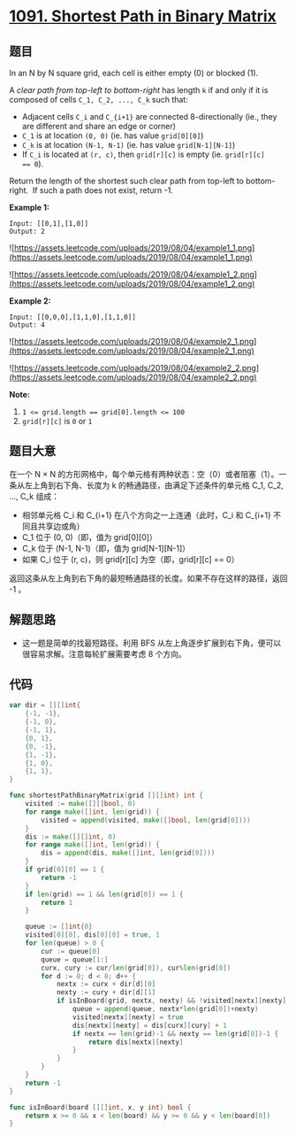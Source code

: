 # [1091. Shortest Path in Binary Matrix](https://leetcode.com/problems/shortest-path-in-binary-matrix/)


## 题目

In an N by N square grid, each cell is either empty (0) or blocked (1).

A *clear path from top-left to bottom-right* has length `k` if and only if it is composed of cells `C_1, C_2, ..., C_k` such that:

- Adjacent cells `C_i` and `C_{i+1}` are connected 8-directionally (ie., they are different and share an edge or corner)
- `C_1` is at location `(0, 0)` (ie. has value `grid[0][0]`)
- `C_k` is at location `(N-1, N-1)` (ie. has value `grid[N-1][N-1]`)
- If `C_i` is located at `(r, c)`, then `grid[r][c]` is empty (ie. `grid[r][c] == 0`).

Return the length of the shortest such clear path from top-left to bottom-right.  If such a path does not exist, return -1.

**Example 1:**

```
Input: [[0,1],[1,0]]
Output: 2
```

![https://assets.leetcode.com/uploads/2019/08/04/example1_1.png](https://assets.leetcode.com/uploads/2019/08/04/example1_1.png)

![https://assets.leetcode.com/uploads/2019/08/04/example1_2.png](https://assets.leetcode.com/uploads/2019/08/04/example1_2.png)

**Example 2:**

```
Input: [[0,0,0],[1,1,0],[1,1,0]]
Output: 4
```

![https://assets.leetcode.com/uploads/2019/08/04/example2_1.png](https://assets.leetcode.com/uploads/2019/08/04/example2_1.png)

![https://assets.leetcode.com/uploads/2019/08/04/example2_2.png](https://assets.leetcode.com/uploads/2019/08/04/example2_2.png)

**Note:**

1. `1 <= grid.length == grid[0].length <= 100`
2. `grid[r][c]` is `0` or `1`

## 题目大意

在一个 N × N 的方形网格中，每个单元格有两种状态：空（0）或者阻塞（1）。一条从左上角到右下角、长度为 k 的畅通路径，由满足下述条件的单元格 C_1, C_2, ..., C_k 组成：

- 相邻单元格 C_i 和 C_{i+1} 在八个方向之一上连通（此时，C_i 和 C_{i+1} 不同且共享边或角）
- C_1 位于 (0, 0)（即，值为 grid[0][0]）
- C_k 位于 (N-1, N-1)（即，值为 grid[N-1][N-1]）
- 如果 C_i 位于 (r, c)，则 grid[r][c] 为空（即，grid[r][c] == 0）

返回这条从左上角到右下角的最短畅通路径的长度。如果不存在这样的路径，返回 -1 。

## 解题思路

- 这一题是简单的找最短路径。利用 BFS 从左上角逐步扩展到右下角，便可以很容易求解。注意每轮扩展需要考虑 8 个方向。

## 代码

```go
var dir = [][]int{
    {-1, -1},
    {-1, 0},
    {-1, 1},
    {0, 1},
    {0, -1},
    {1, -1},
    {1, 0},
    {1, 1},
}

func shortestPathBinaryMatrix(grid [][]int) int {
    visited := make([][]bool, 0)
    for range make([]int, len(grid)) {
        visited = append(visited, make([]bool, len(grid[0])))
    }
    dis := make([][]int, 0)
    for range make([]int, len(grid)) {
        dis = append(dis, make([]int, len(grid[0])))
    }
    if grid[0][0] == 1 {
        return -1
    }
    if len(grid) == 1 && len(grid[0]) == 1 {
        return 1
    }

    queue := []int{0}
    visited[0][0], dis[0][0] = true, 1
    for len(queue) > 0 {
        cur := queue[0]
        queue = queue[1:]
        curx, cury := cur/len(grid[0]), cur%len(grid[0])
        for d := 0; d < 8; d++ {
            nextx := curx + dir[d][0]
            nexty := cury + dir[d][1]
            if isInBoard(grid, nextx, nexty) && !visited[nextx][nexty] && grid[nextx][nexty] == 0 {
                queue = append(queue, nextx*len(grid[0])+nexty)
                visited[nextx][nexty] = true
                dis[nextx][nexty] = dis[curx][cury] + 1
                if nextx == len(grid)-1 && nexty == len(grid[0])-1 {
                    return dis[nextx][nexty]
                }
            }
        }
    }
    return -1
}

func isInBoard(board [][]int, x, y int) bool {
    return x >= 0 && x < len(board) && y >= 0 && y < len(board[0])
}
```